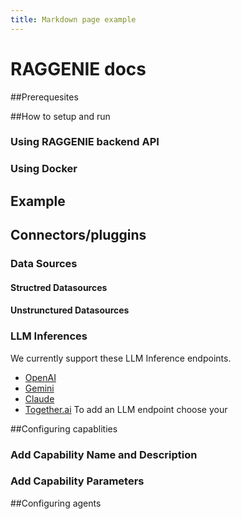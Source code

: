 ```yaml
---
title: Markdown page example
---
```


# RAGGENIE docs

##Prerequesites

##How to setup and run
### Using RAGGENIE backend API
### Using Docker

## Example


## Connectors/pluggins
### Data Sources
#### Structred Datasources
#### Unstrunctured Datasources

### LLM Inferences
We currently support these LLM Inference endpoints.
* [OpenAI](https://openai.com/index/openai-api/)
* [Gemini](https://ai.google.dev/gemini-api)
* [Claude](https://www.anthropic.com/api)
* [Together.ai](https://www.together.ai/)
To add an LLM endpoint choose your 

##Configuring capablities
### Add Capability Name and Description
### Add Capability Parameters

##Configuring agents